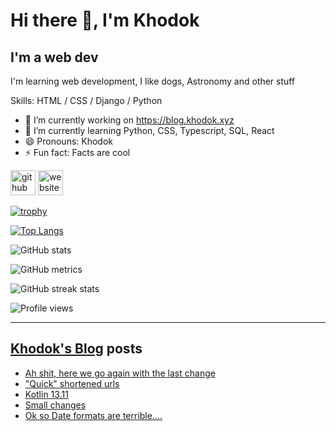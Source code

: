 # Hi there 👋, I'm Khodok

## I'm a web dev

I'm learning web development, I like dogs, Astronomy and other stuff

Skills: HTML / CSS / Django / Python

- 🔭 I’m currently working on https://blog.khodok.xyz
- 🌱 I’m currently learning Python, CSS, Typescript, SQL, React
- 😄 Pronouns: Khodok
- ⚡ Fun fact: Facts are cool

[<img src='https://cdn.jsdelivr.net/npm/simple-icons@3.0.1/icons/github.svg' alt='github' height='40'>](https://github.com/Khoding)
[<img src='https://cdn.jsdelivr.net/npm/simple-icons@3.0.1/icons/icloud.svg' alt='website' height='40'>](https://khodok.xyz)

[![trophy](https://github-profile-trophy.vercel.app/?username=Khoding)](https://github.com/ryo-ma/github-profile-trophy)

[![Top Langs](https://github-readme-stats.vercel.app/api/top-langs/?username=Khoding)](https://github.com/anuraghazra/github-readme-stats)

![GitHub stats](https://github-readme-stats.vercel.app/api?username=Khoding&show_icons=true)  

![GitHub metrics](https://metrics.lecoq.io/Khoding)  

![GitHub streak stats](https://github-readme-streak-stats.herokuapp.com/?user=Khoding)  

![Profile views](https://gpvc.arturio.dev/Khoding)  

---

## [Khodok's Blog] posts

<!-- BLOG-POST-LIST:START -->
- [Ah shit, here we go again with the last change](https://blog.khodok.xyz/post/ah-shit-here-we-go-again-with-the-last-change/)
- ["Quick" shortened urls](https://blog.khodok.xyz/post/quick-shortened-urls/)
- [Kotlin 13.11](https://blog.khodok.xyz/post/kotlin-1311/)
- [Small changes](https://blog.khodok.xyz/post/small-changes/)
- [Ok so Date formats are terrible....](https://blog.khodok.xyz/post/ok-so-date-formats-are-terrible/)
<!-- BLOG-POST-LIST:END -->

[khodok's blog]: https://khoding.github.io/Khodirect/khoBlog "Khodok's Blog"
